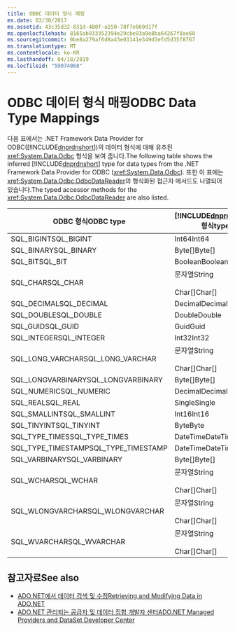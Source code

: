 ```yaml
---
title: ODBC 데이터 형식 매핑
ms.date: 03/30/2017
ms.assetid: 43c35d32-831d-480f-a150-78f7e869d17f
ms.openlocfilehash: 8165ab933352394e29cbe93a9e8ba64267f8ae60
ms.sourcegitcommit: 0be8a279af6d8a43e03141e349d3efd5d35f8767
ms.translationtype: MT
ms.contentlocale: ko-KR
ms.lasthandoff: 04/18/2019
ms.locfileid: "59074068"
---
```

# <a name="odbc-data-type-mappings"></a><span data-ttu-id="547e1-102">ODBC 데이터 형식 매핑</span><span class="sxs-lookup"><span data-stu-id="547e1-102">ODBC Data Type Mappings</span></span>
<span data-ttu-id="547e1-103">다음 표에서는 .NET Framework Data Provider for ODBC([!INCLUDE[dnprdnshort](../../../../includes/dnprdnshort-md.md)])의 데이터 형식에 대해 유추된 <xref:System.Data.Odbc> 형식을 보여 줍니다.</span><span class="sxs-lookup"><span data-stu-id="547e1-103">The following table shows the inferred [!INCLUDE[dnprdnshort](../../../../includes/dnprdnshort-md.md)] type for data types from the .NET Framework Data Provider for ODBC (<xref:System.Data.Odbc>).</span></span> <span data-ttu-id="547e1-104">또한 이 표에는 <xref:System.Data.Odbc.OdbcDataReader>의 형식화된 접근자 메서드도 나열되어 있습니다.</span><span class="sxs-lookup"><span data-stu-id="547e1-104">The typed accessor methods for the <xref:System.Data.Odbc.OdbcDataReader> are also listed.</span></span>  
  
|<span data-ttu-id="547e1-105">ODBC 형식</span><span class="sxs-lookup"><span data-stu-id="547e1-105">ODBC type</span></span>|[!INCLUDE[dnprdnshort](../../../../includes/dnprdnshort-md.md)] <span data-ttu-id="547e1-106">형식</span><span class="sxs-lookup"><span data-stu-id="547e1-106">type</span></span>|[!INCLUDE[dnprdnshort](../../../../includes/dnprdnshort-md.md)]<span data-ttu-id="547e1-107">의 형식화된 접근자</span><span class="sxs-lookup"><span data-stu-id="547e1-107">typed accessor</span></span>|  
|---------------|----------------------------------------------------------------------|--------------------------------------------------------------------------------|  
|<span data-ttu-id="547e1-108">SQL_BIGINT</span><span class="sxs-lookup"><span data-stu-id="547e1-108">SQL_BIGINT</span></span>|<span data-ttu-id="547e1-109">Int64</span><span class="sxs-lookup"><span data-stu-id="547e1-109">Int64</span></span>|<span data-ttu-id="547e1-110">GetInt64()</span><span class="sxs-lookup"><span data-stu-id="547e1-110">GetInt64()</span></span>|  
|<span data-ttu-id="547e1-111">SQL_BINARY</span><span class="sxs-lookup"><span data-stu-id="547e1-111">SQL_BINARY</span></span>|<span data-ttu-id="547e1-112">Byte[]</span><span class="sxs-lookup"><span data-stu-id="547e1-112">Byte[]</span></span>|<span data-ttu-id="547e1-113">GetBytes()</span><span class="sxs-lookup"><span data-stu-id="547e1-113">GetBytes()</span></span>|  
|<span data-ttu-id="547e1-114">SQL_BIT</span><span class="sxs-lookup"><span data-stu-id="547e1-114">SQL_BIT</span></span>|<span data-ttu-id="547e1-115">Boolean</span><span class="sxs-lookup"><span data-stu-id="547e1-115">Boolean</span></span>|<span data-ttu-id="547e1-116">GetBoolean()</span><span class="sxs-lookup"><span data-stu-id="547e1-116">GetBoolean()</span></span>|  
|<span data-ttu-id="547e1-117">SQL_CHAR</span><span class="sxs-lookup"><span data-stu-id="547e1-117">SQL_CHAR</span></span>|<span data-ttu-id="547e1-118">문자열</span><span class="sxs-lookup"><span data-stu-id="547e1-118">String</span></span><br /><br /> <span data-ttu-id="547e1-119">Char[]</span><span class="sxs-lookup"><span data-stu-id="547e1-119">Char[]</span></span>|<span data-ttu-id="547e1-120">GetString()</span><span class="sxs-lookup"><span data-stu-id="547e1-120">GetString()</span></span><br /><br /> <span data-ttu-id="547e1-121">GetChars()</span><span class="sxs-lookup"><span data-stu-id="547e1-121">GetChars()</span></span>|  
|<span data-ttu-id="547e1-122">SQL_DECIMAL</span><span class="sxs-lookup"><span data-stu-id="547e1-122">SQL_DECIMAL</span></span>|<span data-ttu-id="547e1-123">Decimal</span><span class="sxs-lookup"><span data-stu-id="547e1-123">Decimal</span></span>|<span data-ttu-id="547e1-124">GetDecimal()</span><span class="sxs-lookup"><span data-stu-id="547e1-124">GetDecimal()</span></span>|  
|<span data-ttu-id="547e1-125">SQL_DOUBLE</span><span class="sxs-lookup"><span data-stu-id="547e1-125">SQL_DOUBLE</span></span>|<span data-ttu-id="547e1-126">Double</span><span class="sxs-lookup"><span data-stu-id="547e1-126">Double</span></span>|<span data-ttu-id="547e1-127">GetDouble()</span><span class="sxs-lookup"><span data-stu-id="547e1-127">GetDouble()</span></span>|  
|<span data-ttu-id="547e1-128">SQL_GUID</span><span class="sxs-lookup"><span data-stu-id="547e1-128">SQL_GUID</span></span>|<span data-ttu-id="547e1-129">Guid</span><span class="sxs-lookup"><span data-stu-id="547e1-129">Guid</span></span>|<span data-ttu-id="547e1-130">GetGuid()</span><span class="sxs-lookup"><span data-stu-id="547e1-130">GetGuid()</span></span>|  
|<span data-ttu-id="547e1-131">SQL_INTEGER</span><span class="sxs-lookup"><span data-stu-id="547e1-131">SQL_INTEGER</span></span>|<span data-ttu-id="547e1-132">Int32</span><span class="sxs-lookup"><span data-stu-id="547e1-132">Int32</span></span>|<span data-ttu-id="547e1-133">GetInt32()</span><span class="sxs-lookup"><span data-stu-id="547e1-133">GetInt32()</span></span>|  
|<span data-ttu-id="547e1-134">SQL_LONG_VARCHAR</span><span class="sxs-lookup"><span data-stu-id="547e1-134">SQL_LONG_VARCHAR</span></span>|<span data-ttu-id="547e1-135">문자열</span><span class="sxs-lookup"><span data-stu-id="547e1-135">String</span></span><br /><br /> <span data-ttu-id="547e1-136">Char[]</span><span class="sxs-lookup"><span data-stu-id="547e1-136">Char[]</span></span>|<span data-ttu-id="547e1-137">GetString()</span><span class="sxs-lookup"><span data-stu-id="547e1-137">GetString()</span></span><br /><br /> <span data-ttu-id="547e1-138">GetChars()</span><span class="sxs-lookup"><span data-stu-id="547e1-138">GetChars()</span></span>|  
|<span data-ttu-id="547e1-139">SQL_LONGVARBINARY</span><span class="sxs-lookup"><span data-stu-id="547e1-139">SQL_LONGVARBINARY</span></span>|<span data-ttu-id="547e1-140">Byte[]</span><span class="sxs-lookup"><span data-stu-id="547e1-140">Byte[]</span></span>|<span data-ttu-id="547e1-141">GetBytes()</span><span class="sxs-lookup"><span data-stu-id="547e1-141">GetBytes()</span></span>|  
|<span data-ttu-id="547e1-142">SQL_NUMERIC</span><span class="sxs-lookup"><span data-stu-id="547e1-142">SQL_NUMERIC</span></span>|<span data-ttu-id="547e1-143">Decimal</span><span class="sxs-lookup"><span data-stu-id="547e1-143">Decimal</span></span>|<span data-ttu-id="547e1-144">GetDecimal()</span><span class="sxs-lookup"><span data-stu-id="547e1-144">GetDecimal()</span></span>|  
|<span data-ttu-id="547e1-145">SQL_REAL</span><span class="sxs-lookup"><span data-stu-id="547e1-145">SQL_REAL</span></span>|<span data-ttu-id="547e1-146">Single</span><span class="sxs-lookup"><span data-stu-id="547e1-146">Single</span></span>|<span data-ttu-id="547e1-147">GetFloat()</span><span class="sxs-lookup"><span data-stu-id="547e1-147">GetFloat()</span></span>|  
|<span data-ttu-id="547e1-148">SQL_SMALLINT</span><span class="sxs-lookup"><span data-stu-id="547e1-148">SQL_SMALLINT</span></span>|<span data-ttu-id="547e1-149">Int16</span><span class="sxs-lookup"><span data-stu-id="547e1-149">Int16</span></span>|<span data-ttu-id="547e1-150">GetInt16()</span><span class="sxs-lookup"><span data-stu-id="547e1-150">GetInt16()</span></span>|  
|<span data-ttu-id="547e1-151">SQL_TINYINT</span><span class="sxs-lookup"><span data-stu-id="547e1-151">SQL_TINYINT</span></span>|<span data-ttu-id="547e1-152">Byte</span><span class="sxs-lookup"><span data-stu-id="547e1-152">Byte</span></span>|<span data-ttu-id="547e1-153">GetByte()</span><span class="sxs-lookup"><span data-stu-id="547e1-153">GetByte()</span></span>|  
|<span data-ttu-id="547e1-154">SQL_TYPE_TIMES</span><span class="sxs-lookup"><span data-stu-id="547e1-154">SQL_TYPE_TIMES</span></span>|<span data-ttu-id="547e1-155">DateTime</span><span class="sxs-lookup"><span data-stu-id="547e1-155">DateTime</span></span>|<span data-ttu-id="547e1-156">GetDateTime()</span><span class="sxs-lookup"><span data-stu-id="547e1-156">GetDateTime()</span></span>|  
|<span data-ttu-id="547e1-157">SQL_TYPE_TIMESTAMP</span><span class="sxs-lookup"><span data-stu-id="547e1-157">SQL_TYPE_TIMESTAMP</span></span>|<span data-ttu-id="547e1-158">DateTime</span><span class="sxs-lookup"><span data-stu-id="547e1-158">DateTime</span></span>|<span data-ttu-id="547e1-159">GetDateTime()</span><span class="sxs-lookup"><span data-stu-id="547e1-159">GetDateTime()</span></span>|  
|<span data-ttu-id="547e1-160">SQL_VARBINARY</span><span class="sxs-lookup"><span data-stu-id="547e1-160">SQL_VARBINARY</span></span>|<span data-ttu-id="547e1-161">Byte[]</span><span class="sxs-lookup"><span data-stu-id="547e1-161">Byte[]</span></span>|<span data-ttu-id="547e1-162">GetBytes()</span><span class="sxs-lookup"><span data-stu-id="547e1-162">GetBytes()</span></span>|  
|<span data-ttu-id="547e1-163">SQL_WCHAR</span><span class="sxs-lookup"><span data-stu-id="547e1-163">SQL_WCHAR</span></span>|<span data-ttu-id="547e1-164">문자열</span><span class="sxs-lookup"><span data-stu-id="547e1-164">String</span></span><br /><br /> <span data-ttu-id="547e1-165">Char[]</span><span class="sxs-lookup"><span data-stu-id="547e1-165">Char[]</span></span>|<span data-ttu-id="547e1-166">GetString()</span><span class="sxs-lookup"><span data-stu-id="547e1-166">GetString()</span></span><br /><br /> <span data-ttu-id="547e1-167">GetChars()</span><span class="sxs-lookup"><span data-stu-id="547e1-167">GetChars()</span></span>|  
|<span data-ttu-id="547e1-168">SQL_WLONGVARCHAR</span><span class="sxs-lookup"><span data-stu-id="547e1-168">SQL_WLONGVARCHAR</span></span>|<span data-ttu-id="547e1-169">문자열</span><span class="sxs-lookup"><span data-stu-id="547e1-169">String</span></span><br /><br /> <span data-ttu-id="547e1-170">Char[]</span><span class="sxs-lookup"><span data-stu-id="547e1-170">Char[]</span></span>|<span data-ttu-id="547e1-171">GetString()</span><span class="sxs-lookup"><span data-stu-id="547e1-171">GetString()</span></span><br /><br /> <span data-ttu-id="547e1-172">GetChars()</span><span class="sxs-lookup"><span data-stu-id="547e1-172">GetChars()</span></span>|  
|<span data-ttu-id="547e1-173">SQL_WVARCHAR</span><span class="sxs-lookup"><span data-stu-id="547e1-173">SQL_WVARCHAR</span></span>|<span data-ttu-id="547e1-174">문자열</span><span class="sxs-lookup"><span data-stu-id="547e1-174">String</span></span><br /><br /> <span data-ttu-id="547e1-175">Char[]</span><span class="sxs-lookup"><span data-stu-id="547e1-175">Char[]</span></span>|<span data-ttu-id="547e1-176">GetString()</span><span class="sxs-lookup"><span data-stu-id="547e1-176">GetString()</span></span><br /><br /> <span data-ttu-id="547e1-177">GetChars()</span><span class="sxs-lookup"><span data-stu-id="547e1-177">GetChars()</span></span>|  
  
## <a name="see-also"></a><span data-ttu-id="547e1-178">참고자료</span><span class="sxs-lookup"><span data-stu-id="547e1-178">See also</span></span>

- [<span data-ttu-id="547e1-179">ADO.NET에서 데이터 검색 및 수정</span><span class="sxs-lookup"><span data-stu-id="547e1-179">Retrieving and Modifying Data in ADO.NET</span></span>](../../../../docs/framework/data/adonet/retrieving-and-modifying-data.md)
- [<span data-ttu-id="547e1-180">ADO.NET 관리되는 공급자 및 데이터 집합 개발자 센터</span><span class="sxs-lookup"><span data-stu-id="547e1-180">ADO.NET Managed Providers and DataSet Developer Center</span></span>](https://go.microsoft.com/fwlink/?LinkId=217917)
